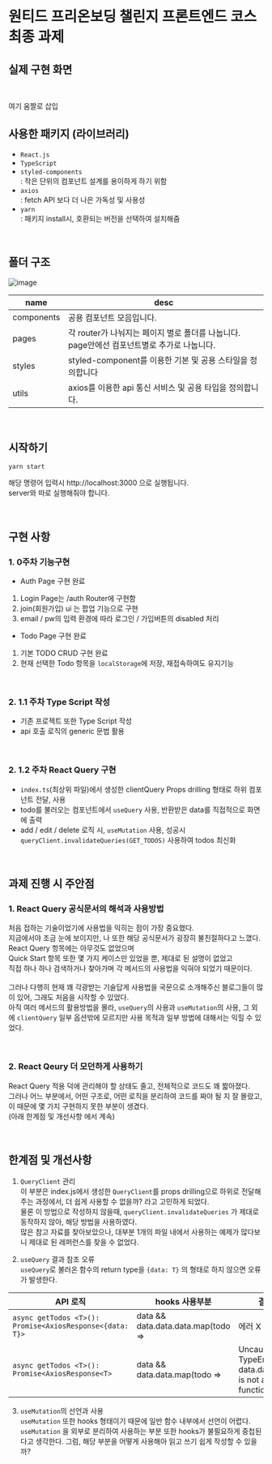 # 원티드 프리온보딩 챌린지 프론트엔드 코스 최종 과제


## 실제 구현 화면

<br>

여기 움짤로 삽입

 

## 사용한 패키지 (라이브러리)

- `React.js`
- `TypeScript`
- `styled-components` <br>
  : 작은 단위의 컴포넌트 설계를 용이하게 하기 위함
- `axios` <br>
  : fetch API 보다 더 나은 가독성 및 사용성
- `yarn` <br>
  : 패키지 install시, 호환되는 버전을 선택하여 설치해줌
  

<br>

## 폴더 구조

![image](https://user-images.githubusercontent.com/82368684/183444209-11b390ef-7a6e-4811-9826-1abbe761a518.png)

|name|desc|
|------|---|
|components| 공용 컴포넌트 모음입니다.
|pages| 각 router가 나눠지는 페이지 별로 폴더를 나눕니다.<br> page안에선 컴포넌트별로 추가로 나눕니다.
|styles| styled-component를 이용한 기본 및 공용 스타일을 정의합니다
|utils | axios를 이용한 api 통신 서비스 및 공용 타입을 정의합니다. 

<br>

## 시작하기

`yarn start `
<br>

해당 명령어 입력시 http://localhost:3000 으로 실행됩니다. <br>
server와 따로 실행해줘야 합니다.

<br>

## 구현 사항

### 1. 0주차 기능구현
- Auth Page 구현 완료
1. Login Page는 /auth Router에 구현함
2. join(회원가입) ui 는 팝업 기능으로 구현
3. email / pw의 입력 환경에 따라 로그인 / 가입버튼의 disabled 처리
- Todo Page 구현 완료
1. 기본 TODO CRUD 구현 완료
2. 현재 선택한 Todo 항목을 `localStorage`에 저장, 재접속하여도 유지기능


<br>

### 2. 1.1 주차 Type Script 작성
- 기존 프로젝트 또한 Type Script 작성
- api 호출 로직의 generic 문법 활용

<br>

### 2. 1.2 주차 React Query 구현
- `index.ts`(최상위 파일)에서 생성한 clientQuery Props drilling 형태로 하위 컴포넌트 전달, 사용
- todo를 불러오는 컴포넌트에서 `useQuery` 사용, 반환받은 data를 직접적으로 화면에 출력
- add / edit / delete 로직 시, `useMutation` 사용, 성공시 `queryClient.invalidateQueries(GET_TODOS)` 사용하여 todos 최신화

<br>

## 과제 진행 시 주안점


### 1. React Query 공식문서의 해석과 사용방법
처음 접하는 기술이었기에 사용법을 익히는 점이 가장 중요했다. <br>
지금에서야 조금 눈에 보이지만, 나 또한 해당 공식문서가 굉장히 불친절하다고 느꼈다.<br>
React Query 항목에는 아무것도 없었으며 <br>
Quick Start 항목 또한 몇 가지 케이스만 있었을 뿐, 제대로 된 설명이 없었고 <br>
직접 하나 하나 검색하거나 찾아가며 각 메서드의 사용법을 익혀야 되었기 때문이다.
<br><br>
그러나 다행히 현재 꽤 각광받는 기술답게 사용법을 국문으로 소개해주신 블로그들이 많이 있어, 그래도 처음을 시작할 수 있었다. <br>
아직 여러 메서드의 활용방법을 몰라, `useQuery`의 사용과 `useMutation`의 사용, 그 외에 `clientQuery` 일부 옵션밖에 모르지만 사용 목적과 일부 방법에 대해서는 익힐 수 있었다.

<br>

### 2. React Qeury 더 모던하게 사용하기
React Query 적용 덕에 관리해야 할 상태도 줄고, 전체적으로 코드도 꽤 짧아졌다. <br>
그러나 어느 부분에서, 어떤 구조로, 어떤 로직을 분리하여 코드를 짜야 될 지 잘 몰랐고, 이 때문에 몇 가지 구현하지 못한 부분이 생겼다. <br>
(아래 한계점 및 개선사항 에서 계속)

<br>

## 한계점 및 개선사항 

1. `QueryClient` 관리 <br>
  이 부분은 index.js에서 생성한 `QueryClient`를 props drilling으로 하위로 전달해주는 과정에서, 더 쉽게 사용할 수 없을까? 라고 고민하게 되었다. <br>
  물론 이 방법으로 작성하지 않을때, `queryClient.invalidateQueries` 가 제대로 동작하지 않아, 해당 방법을 사용하였다. <br>
  많은 참고 자료를 찾아보았으나, 대부분 1개의 파일 내에서 사용하는 예제가 많다보니 제대로 된 레퍼런스를 찾을 수 없었다.

2. `useQuery` 결과 참조 오류 <br>
  `useQuery`로 불러온 함수의 return type을 `{data: T}` 의 형태로 하지 않으면 오류가 발생한다.
  
  |API 로직|hooks 사용부분|결과|
  |------|---|-----|
  |`async getTodos <T>(): Promise<AxiosResponse<{data: T}>` | data && data.data.data.map(todo => | 에러 X |
  |`async getTodos <T>(): Promise<AxiosResponse<T>` |data && data.data.map(todo =>| Uncaught TypeError: data.data.map is not a function

3. `useMutation`의 선언과 사용 <br>
`useMutation` 또한 hooks 형태이기 때문에 일반 함수 내부에서 선언이 어렵다. <br>
`useMutation` 을 외부로 분리하여 사용하는 부분 또한 hooks가 불필요하게 중첩된다고 생각한다. 
그럼, 해당 부분을 어떻게 사용해아 읽고 쓰기 쉽게 작성할 수 있을까?
